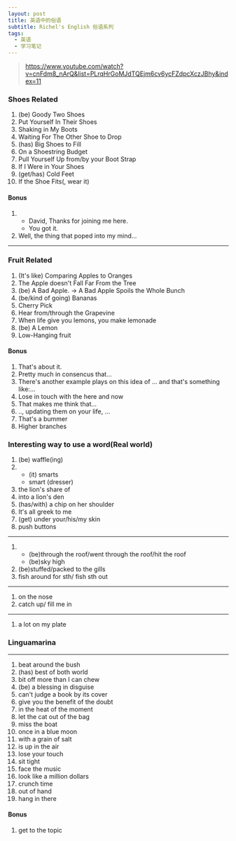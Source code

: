 ```yaml
---
layout: post
title: 英语中的俗语
subtitle: Richel's English 俗语系列
tags:
  - 英语
  - 学习笔记
---
```


> https://www.youtube.com/watch?v=cnFdm8_nArQ&list=PLrqHrGoMJdTQEjm6cv6ycFZdpcXczJBhy&index=11  


### Shoes Related
1. (be) Goody Two Shoes
2. Put Yourself In Their Shoes
3. Shaking in My Boots
4. Waiting For The Other Shoe to Drop
5. (has) Big Shoes to Fill
6. On a Shoestring Budget
7. Pull Yourself Up from/by your Boot Strap
8. If I Were in Your Shoes
9. (get/has) Cold Feet
10. If the Shoe Fits(, wear it)  

#### Bonus
1. - David, Thanks for joining me here.
   - You got it.
2. Well, the thing that poped into my mind...  

---

### Fruit Related
1. (It's like) Comparing Apples to Oranges
2. The Apple doesn't Fall Far From the Tree
3. (be) A Bad Apple. -> A Bad Apple Spoils the Whole Bunch
4. (be/kind of going) Bananas
5. Cherry Pick
6. Hear from/through the Grapevine
7. When life give you lemons, you make lemonade
8. (be) A Lemon
9. Low-Hanging fruit  


#### Bonus
1. That's about it.
2. Pretty much in consencus that...
3. There's another example plays on this idea of ... and that's something like:...
4. Lose in touch with the here and now
5. That makes me think that...
6. .., updating them on your life, ...
7. That's a bummer
8. Higher branches

### Interesting way to use a word(Real world)
1.  (be) waffle(ing)
2.  - (it) smarts
    - smart (dresser)
3. the lion's share of 
4. into a lion's den
5. (has/with) a chip on her shoulder
6. It's all greek to me
7. (get) under your/his/my skin
8. push buttons  
  
--- 

1. - (be)through the roof/went through the roof/hit the roof
   - (be)sky high
2. (be)stuffed/packed to the gills
3. fish around for sth/ fish sth out

---
1.  on the nose
2.  catch up/ fill me in

---
1. a lot on my plate

### Linguamarina
---
1. beat around the bush
2. (has) best of both world
3. bit off more than I can chew
4. (be) a blessing in disguise
5. can't judge a book by its cover
6. give you the benefit of the doubt
7. in the heat of the moment
8. let the cat out of the bag
9. miss the boat
10. once in a blue moon
11. with a grain of salt
12. is up in the air
13. lose your touch
14. sit tight
15. face the music
16. look like a million dollars
17. crunch time
18. out of hand 
19. hang in there  

#### Bonus
1. get to the topic



  